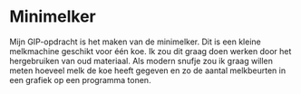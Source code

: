 # Minimelker
Mijn GIP-opdracht is het maken van de minimelker. Dit is een kleine melkmachine geschikt voor één koe. Ik zou dit graag doen werken door het hergebruiken van oud materiaal. Als modern snufje zou ik graag willen meten hoeveel melk de koe heeft gegeven en zo de aantal melkbeurten in een grafiek op een programma tonen.
